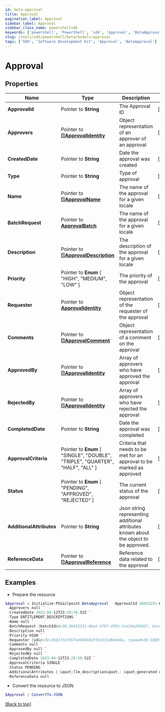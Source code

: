 ```yaml
---
id: beta-approval
title: Approval
pagination_label: Approval
sidebar_label: Approval
sidebar_class_name: powershellsdk
keywords: ['powershell', 'PowerShell', 'sdk', 'Approval', 'BetaApproval'] 
slug: /tools/sdk/powershell/beta/models/approval
tags: ['SDK', 'Software Development Kit', 'Approval', 'BetaApproval']
---
```



# Approval

## Properties

Name | Type | Description | Notes
------------ | ------------- | ------------- | -------------
**ApprovalId** |  Pointer to **String** | The Approval ID | [optional] 
**Approvers** |  Pointer to [**[]ApprovalIdentity**](approval-identity) | Object representation of an approver of an approval | [optional] 
**CreatedDate** |  Pointer to **String** | Date the approval was created | [optional] 
**Type** |  Pointer to **String** | Type of approval | [optional] 
**Name** |  Pointer to [**[]ApprovalName**](approval-name) | The name of the approval for a given locale | [optional] 
**BatchRequest** |  Pointer to [**ApprovalBatch**](approval-batch) | The name of the approval for a given locale | [optional] 
**Description** |  Pointer to [**[]ApprovalDescription**](approval-description) | The description of the approval for a given locale | [optional] 
**Priority** |  Pointer to  **Enum** [  "HIGH",    "MEDIUM",    "LOW" ] | The priority of the approval | [optional] 
**Requester** |  Pointer to [**ApprovalIdentity**](approval-identity) | Object representation of the requester of the approval | [optional] 
**Comments** |  Pointer to [**[]ApprovalComment**](approval-comment) | Object representation of a comment on the approval | [optional] 
**ApprovedBy** |  Pointer to [**[]ApprovalIdentity**](approval-identity) | Array of approvers who have approved the approval | [optional] 
**RejectedBy** |  Pointer to [**[]ApprovalIdentity**](approval-identity) | Array of approvers who have rejected the approval | [optional] 
**CompletedDate** |  Pointer to **String** | Date the approval was completed | [optional] 
**ApprovalCriteria** |  Pointer to  **Enum** [  "SINGLE",    "DOUBLE",    "TRIPLE",    "QUARTER",    "HALF",    "ALL" ] | Criteria that needs to be met for an approval to be marked as approved | [optional] 
**Status** |  Pointer to  **Enum** [  "PENDING",    "APPROVED",    "REJECTED" ] | The current status of the approval | [optional] 
**AdditionalAttributes** |  Pointer to **String** | Json string representing additional attributes known about the object to be approved. | [optional] 
**ReferenceData** |  Pointer to [**[]ApprovalReference**](approval-reference) | Reference data related to the approval | [optional] 

## Examples

- Prepare the resource
```powershell
$Approval = Initialize-PSSailpoint.BetaApproval  -ApprovalId 38453251-6be2-5f8f-df93-5ce19e295837 `
 -Approvers null `
 -CreatedDate 2023-04-12T23:20:50.52Z `
 -Type ENTITLEMENT_DESCRIPTIONS `
 -Name null `
 -BatchRequest {batchId&#x3D;38453251-6be2-5f8f-df93-5ce19e295837, batchSize&#x3D;100} `
 -Description null `
 -Priority HIGH `
 -Requester {id&#x3D;85d173e7d57e496569df763231d6deb6a, type&#x3D;IDENTITY, name&#x3D;John Doe} `
 -Comments null `
 -ApprovedBy null `
 -RejectedBy null `
 -CompletedDate 2023-04-12T23:20:50.52Z `
 -ApprovalCriteria SINGLE `
 -Status PENDING `
 -AdditionalAttributes { &quot;llm_description&quot;: &quot;generated description&quot; } `
 -ReferenceData null
```

- Convert the resource to JSON
```powershell
$Approval | ConvertTo-JSON
```


[[Back to top]](#) 

